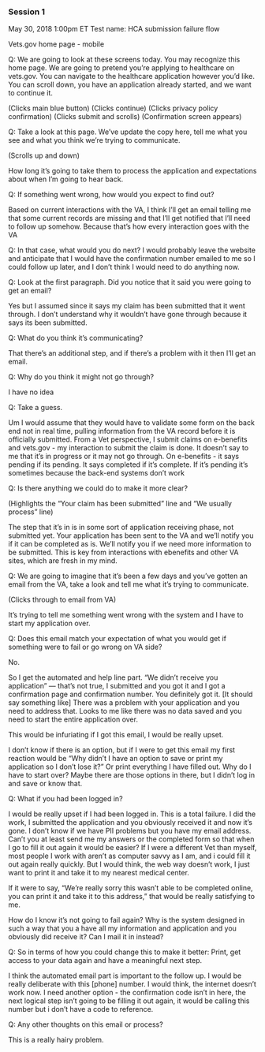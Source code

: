 
### Session 1
May 30, 2018
1:00pm ET
Test name: HCA submission failure flow

Vets.gov home page - mobile

Q: We are going to look at these screens today. You may recognize this home page. We are going to pretend you’re applying to healthcare on vets.gov. You can navigate to the healthcare application however you’d like. You can scroll down, you have an application already started, and we want to continue it.

(Clicks main blue button)
(Clicks continue)
(Clicks privacy policy confirmation)
(Clicks submit and scrolls)
(Confirmation screen appears)

Q: Take a look at this page. We’ve update the copy here, tell me what you see and what you think we’re trying to communicate.

(Scrolls up and down)

How long it’s going to take them to process the application and expectations about when I’m going to hear back.

Q: If something went wrong, how would you expect to find out?

Based on current interactions with the VA, I think I’ll get an email telling me that some current records are missing and that I’ll get notified that I’ll need to follow up somehow. Because that’s how every interaction goes with the VA

Q: In that case, what would you do next?
I would probably leave the website and anticipate that I would have the confirmation number emailed to me so I could follow up later, and I don’t think I would need to do anything now.

Q: Look at the first paragraph. Did you notice that it said you were going to get an email?

Yes but I assumed since it says my claim has been submitted that it went through. I don’t understand why it wouldn’t have gone through because it says its been submitted.

Q: What do you think it’s communicating?

That there’s an additional step, and if there’s a problem with it then I’ll get an email.

Q: Why do you think it might not go through?

I have no idea

Q: Take a guess.

Um I would assume that they would have to validate some form on the back end not in real time, pulling information from the VA record before it is officially submitted. From a Vet perspective, I submit claims on e-benefits and vets.gov - my interaction to submit the claim is done. It doesn’t say to me that it’s in progress or it may not go through. On e-benefits - it says pending if its pending. It says completed if it’s complete. If it’s pending it’s sometimes because the back-end systems don’t work

Q: Is there anything we could do to make it more clear?

(Highlights the “Your claim has been submitted” line and “We usually process” line)

The step that it’s in is in some sort of application receiving phase, not submitted yet. Your application has been sent to the VA and we’ll notify you if it can be completed as is. We’ll notify you if we need more information to be submitted. This is key from interactions with ebenefits and other VA sites, which are fresh in my mind.

Q: We are going to imagine that it’s been a few days and you’ve gotten an email from the VA, take a look and tell me what it’s trying to communicate.

(Clicks through to email from VA)

It’s trying to tell me something went wrong with the system and I have to start my application over.

Q: Does this email match your expectation of what you would get if something were to fail or go wrong on VA side?

No.

So I get the automated and help line part. “We didn’t receive you application” — that’s not true, I submitted and you got it and I got a confirmation page and confirmation number. You definitely got it. [It should say something like] There was a problem with your application and you need to address that. Looks to me like there was no data saved and you need to start the entire application over.

This would be infuriating if I got this email, I would be really upset.

I don’t know if there is an option, but if I were to get this email my first reaction would be “Why didn’t I have an option to save or print my application so I don’t lose it?” Or print everything I have filled out. Why do I have to start over? Maybe there are those options in there, but I didn’t log in and save or know that.

Q: What if you had been logged in?

I would be really upset if I had been logged in. This is a total failure. I did the work, I submitted the application and you obviously received it and now it’s gone. I don’t know if we have PII problems but you have my email address. Can’t you at least send me my answers or the completed form so that when I go to fill it out again it would be easier? If I were a different Vet than myself, most people I work with aren’t as computer savvy as I am, and i could fill it out again really quickly. But I would think, the web way doesn’t work, I just want to print it and take it to my nearest medical center. 

If it were to say, “We’re really sorry this wasn’t able to be completed online, you can print it and take it to this address,” that would be really satisfying to me.

How do I know it’s not going to fail again? Why is the system designed in such a way that you a have all my information and application and you obviously did receive it? Can I mail it in instead?

Q: So in terms of how you could change this to make it better: Print, get access to your data again and have a meaningful next step.

I think the automated email part is important to the follow up. I would be really deliberate with this [phone] number. I would think, the internet doesn’t work now. I need another option - the confirmation code isn’t in here, the next logical step isn’t going to be filling it out again, it would be calling this number but i don’t have a code to reference.

Q: Any other thoughts on this email or process?

This is a really hairy problem.
